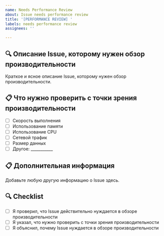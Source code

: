 ```yaml
---
name: Needs Performance Review
about: Issue needs performance review
title: '[PERFORMANCE REVIEW] '
labels: needs performance review
assignees: ''

---
```


## 🔍 Описание Issue, которому нужен обзор производительности
Краткое и ясное описание Issue, которому нужен обзор производительности.

## 📋 Что нужно проверить с точки зрения производительности
- [ ] Скорость выполнения
- [ ] Использование памяти
- [ ] Использование CPU
- [ ] Сетевой трафик
- [ ] Размер данных
- [ ] Другое: ___________

## 📋 Дополнительная информация
Добавьте любую другую информацию о Issue здесь.

## 🔍 Checklist
- [ ] Я проверил, что Issue действительно нуждается в обзоре производительности
- [ ] Я указал, что нужно проверить с точки зрения производительности
- [ ] Я объяснил, почему Issue нуждается в обзоре производительности
